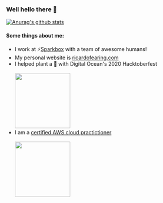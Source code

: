 ### Well hello there 👋

[![Anurag's github stats](https://github-readme-stats.vercel.app/api?username=rfearing&count_private=true&show_icons=true&theme=vue-dark)](https://github.com/anuraghazra/github-readme-stats)

#### Some things about me:
- I work at ⚡[Sparkbox](https://seesparkbox.com/) with a team of awesome humans!
- My personal website is [ricardofearing.com](https://ricardofearing.com)
- I helped plant a 🌲 with Digital Ocean's 2020 Hacktoberfest
  <br /><br /> <img width="150" src="https://anchor.digitalocean.com/rs/113-DTN-266/images/Tree%20Badge.png" />
- I am a [certified AWS cloud practictioner](https://www.youracclaim.com/badges/caa89c2e-91e8-4996-877d-0382ef1f0096)
  <br /><br /> <img width="150" src="https://images.youracclaim.com/size/680x680/images/68468004-5a85-4f3b-bc58-590773979486/AWS-CloudPractitioner-2020.png" />
